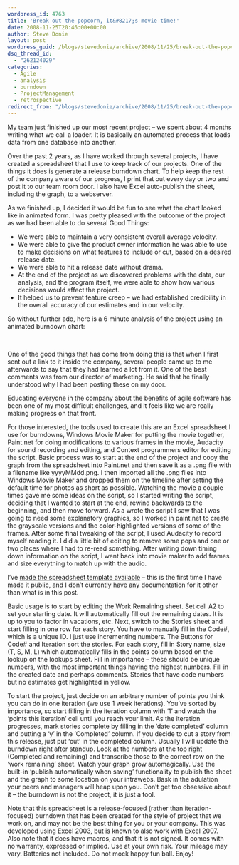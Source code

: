 ```yaml
---
wordpress_id: 4763
title: 'Break out the popcorn, it&#8217;s movie time!'
date: 2008-11-25T20:46:00+00:00
author: Steve Donie
layout: post
wordpress_guid: /blogs/stevedonie/archive/2008/11/25/break-out-the-popcorn-it-s-movie-time.aspx
dsq_thread_id:
  - "262124029"
categories:
  - Agile
  - analysis
  - burndown
  - ProjectManagement
  - retrospective
redirect_from: "/blogs/stevedonie/archive/2008/11/25/break-out-the-popcorn-it-s-movie-time.aspx/"
---
```

My team just finished up our most recent project &#8211; we spent about 4 months writing what we call a loader. It is basically an automated process that loads data from one database into another.

Over the past 2 years, as I have worked through several projects, I have created a spreadsheet that I use to keep track of our projects. One of the things it does is generate a release burndown chart. To help keep the rest of the company aware of our progress, I print that out every day or two and post it to our team room door. I also have Excel auto-publish the sheet, including the graph, to a webserver.

As we finished up, I decided it would be fun to see what the chart looked like in animated form. I was pretty pleased with the outcome of the project as we had been able to do several Good Things:

  * We were able to maintain a very consistent overall average velocity.
  * We were able to give the product owner information he was able to use to make decisions on what features to include or cut, based on a desired release date.
  * We were able to hit a release date without drama.
  * At the end of the project as we discovered problems with the data, our analysis, and the program itself, we were able to show how various decisions would affect the project.
  * It helped us to prevent feature creep &#8211; we had established credibility in the overall accuracy of our estimates and in our velocity.

So without further ado, here is a 6 minute analysis of the project using an animated burndown chart:



&nbsp;

One of the good things that has come from doing this is that when I first sent out a link to it inside the company, several people came up to me afterwards to say that they had learned a lot from it. One of the best comments was from our director of marketing. He said that he finally understood why I had been posting these on my door.

Educating everyone in the company about the benefits of agile software has been one of my most difficult challenges, and it feels like we are really making progress on that front.

For those interested, the tools used to create this are an Excel spreadsheet I use for burndowns, Windows Movie Maker for putting the movie together, Paint.net for doing modifications to various frames in the movie, Audacity for sound recording and editing, and Context programmers editor for editing the script. Basic process was to start at the end of the project and copy the graph from the spreadsheet into Paint.net and then save it as a .png file with a filename like yyyyMMdd.png. I then imported all the .png files into Windows Movie Maker and dropped them on the timeline after setting the default time for photos as short as possible. Watching the movie a couple times gave me some ideas on the script, so I started writing the script, deciding that I wanted to start at the end, rewind backwards to the beginning, and then move forward. As a wrote the script I saw that I was going to need some explanatory graphics, so I worked in paint.net to create the grayscale versions and the color-highlighted versions of some of the frames. After some final tweaking of the script, I used Audacity to record myself reading it. I did a little bit of editing to remove some pops and one or two places where I had to re-read something. After writing down timing down information on the script, I went back into movie maker to add frames and size everything to match up with the audio.

I&#8217;ve <a href="//lostechies.com/stevedonie/files/2011/03/Drillinginfo-Burndown-Template.xls" target="_blank">made the spreadsheet template available</a> &#8211; this is the first time I have made it public, and I don&#8217;t currently have any documentation for it other than what is in this post.

Basic usage is to start by editing the Work Remaining sheet. Set cell A2 to set your starting date. It will automatically fill out the remaining dates. It is up to you to factor in vacations, etc. Next, switch to the Stories sheet and start filling in one row for each story. You have to manually fill in the Code#, which is a unique ID. I just use incrementing numbers. The Buttons for Code# and Iteration sort the stories. For each story, fill in Story name, size (T, S, M, L) which automatically fills in the points column based on the lookup on the lookups sheet. Fill in importance &#8211; these should be unique numbers, with the most important things having the highest numbers. Fill in the created date and perhaps comments. Stories that have code numbers but no estimates get highlighted in yellow.

To start the project, just decide on an arbitrary number of points you think you can do in one iteration (we use 1 week iterations). You&#8217;ve sorted by importance, so start filling in the iteration column with &#8216;1&#8217; and watch the &#8216;points this iteration&#8217; cell until you reach your limit. As the iteration progresses, mark stories complete by filling in the &#8216;date completed&#8217; column and putting a &#8216;y&#8217; in the &#8216;Completed&#8217; column. If you decide to cut a story from this release, just put &#8216;cut&#8217; in the completed column. Usually I will update the burndown right after standup. Look at the numbers at the top right (Completed and remaining) and transcribe those to the correct row on the &#8216;work remaining&#8217; sheet. Watch your graph grow automagically. Use the built-in &#8216;publish automatically when saving&#8217; functionality to publish the sheet and the graph to some location on your intrawebs. Bask in the adulation your peers and managers will heap upon you. Don&#8217;t get too obsessive about it &#8211; the burndown is not the project, it is just a tool.

Note that this spreadsheet is a release-focused (rather than iteration-focused) burndown that has been created for the style of project that we work on, and may not be the best thing for you or your company. This was developed using Excel 2003, but is known to also work with Excel 2007. Also note that it does have macros, and that it is not signed. It comes with no warranty, expressed or implied. Use at your own risk. Your mileage may vary. Batteries not included. Do not mock happy fun ball. Enjoy!